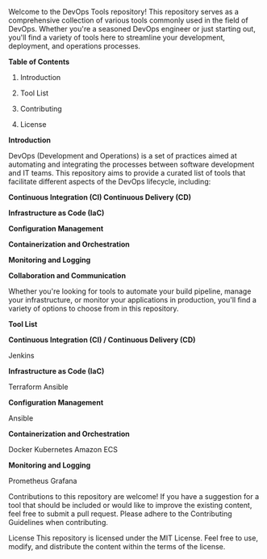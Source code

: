 Welcome to the DevOps Tools repository! This repository serves as a comprehensive collection of various tools commonly used in the field of DevOps. Whether you're a seasoned DevOps engineer or just starting out, you'll find a variety of tools here to streamline your development, deployment, and operations processes.

**Table of Contents**

1. Introduction

2. Tool List

3. Contributing

4. License

**Introduction**

DevOps (Development and Operations) is a set of practices aimed at automating and integrating the processes between software development and IT teams. This repository aims to provide a curated list of tools that facilitate different aspects of the DevOps lifecycle, including:

**Continuous Integration (CI)
Continuous Delivery (CD)**

**Infrastructure as Code (IaC)**

**Configuration Management**

**Containerization and Orchestration**

**Monitoring and Logging**

**Collaboration and Communication**

Whether you're looking for tools to automate your build pipeline, manage your infrastructure, or monitor your applications in production, you'll find a variety of options to choose from in this repository.

**Tool List**

**Continuous Integration (CI) / Continuous Delivery (CD)**

Jenkins

**Infrastructure as Code (IaC)**

Terraform
Ansible


**Configuration Management**

Ansible

**Containerization and Orchestration**

Docker
Kubernetes
Amazon ECS

**Monitoring and Logging**

Prometheus
Grafana

Contributions to this repository are welcome! If you have a suggestion for a tool that should be included or would like to improve the existing content, feel free to submit a pull request. Please adhere to the Contributing Guidelines when contributing.

License
This repository is licensed under the MIT License. Feel free to use, modify, and distribute the content within the terms of the license.

